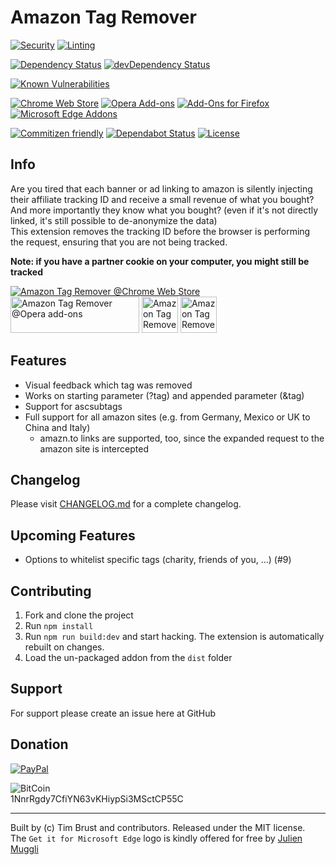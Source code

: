 # Amazon Tag Remover

[![Security](https://github.com/timbru31/amazon-tag-remover/workflows/Security/badge.svg)](https://github.com/timbru31/amazon-tag-remover/actions?query=workflow%3ASecurity)
[![Linting](https://github.com/timbru31/amazon-tag-remover/workflows/Linting/badge.svg)](https://github.com/timbru31/amazon-tag-remover/actions?query=workflow%3ALinting)

[![Dependency Status](https://david-dm.org/timbru31/amazon-tag-remover.svg)](https://david-dm.org/timbru31/amazon-tag-remover)
[![devDependency Status](https://david-dm.org/timbru31/amazon-tag-remover/dev-status.svg)](https://david-dm.org/timbru31/amazon-tag-remover#info=devDependencies)

[![Known Vulnerabilities](https://snyk.io/test/github/timbru31/amazon-tag-remover/badge.svg)](https://snyk.io/test/github/timbru31/amazon-tag-remover)

[![Chrome Web Store](https://img.shields.io/chrome-web-store/v/mmajdhfdokfcaiadahjnffhbfjfkmcnc.svg)](https://chrome.google.com/webstore/detail/amazon-tag-remover/mmajdhfdokfcaiadahjnffhbfjfkmcnc)
[![Opera Add-ons](https://img.shields.io/badge/Opera%20Add--ons-v0.9.0-orange.svg)](https://addons.opera.com/extensions/details/amazon-tag-remover/)
[![Add-Ons for Firefox](https://img.shields.io/amo/v/amazon-tag-remover.svg)](https://addons.mozilla.org/firefox/addon/amazon-tag-remover/)
[![Microsoft Edge Addons](https://img.shields.io/badge/Microsoft%20Edge%20Addons-v0.10.2-orange.svg)](https://microsoftedge.microsoft.com/addons/detail/mgomlnlopahnglkdhmneklogokbmhden)

[![Commitizen friendly](https://img.shields.io/badge/commitizen-friendly-brightgreen.svg)](http://commitizen.github.io/cz-cli/)
[![Dependabot Status](https://api.dependabot.com/badges/status?host=github&repo=timbru31/amazon-tag-remover)](https://dependabot.com)
[![License](https://img.shields.io/badge/License-MIT-blue.svg)](LICENSE.md)

## Info

Are you tired that each banner or ad linking to amazon is silently injecting their affiliate tracking ID and receive a small revenue of what you bought? And more importantly they know what you bought? (even if it's not directly linked, it's still possible to de-anonymize the data)  
This extension removes the tracking ID before the browser is performing the request, ensuring that you are not being tracked.

**Note: if you have a partner cookie on your computer, you might still be tracked**

[![Amazon Tag Remover @Chrome Web Store](https://storage.googleapis.com/chrome-gcs-uploader.appspot.com/image/WlD8wC6g8khYWPJUsQceQkhXSlv1/tbyBjqi7Zu733AAKA5n4.png 'Amazon Tag Remover @Chrome Web Store')](https://chrome.google.com/webstore/detail/amazon-tag-remover/mmajdhfdokfcaiadahjnffhbfjfkmcnc)
[<img alt="Amazon Tag Remover @Opera add-ons" src="https://dev.opera.com/extensions/branding-guidelines/addons_206x58_en@2x.png" height="58" width="206">](https://addons.opera.com/extensions/details/amazon-tag-remover/)
[<img alt="Amazon Tag Remover @Add-Ons for Firefox" src="https://addons.cdn.mozilla.net/static/img/addons-buttons/AMO-button_1.png" height="58">](https://addons.mozilla.org/firefox/addon/amazon-tag-remover/)
[<img alt="Amazon Tag Remover @Microsoft Edge Addons" src="docs/edge.png" height="58">](https://microsoftedge.microsoft.com/addons/detail/mgomlnlopahnglkdhmneklogokbmhden)

## Features

- Visual feedback which tag was removed
- Works on starting parameter (?tag) and appended parameter (&tag)
- Support for ascsubtags
- Full support for all amazon sites (e.g. from Germany, Mexico or UK to China and Italy)
  - amazn.to links are supported, too, since the expanded request to the amazon site is intercepted

## Changelog

Please visit [CHANGELOG.md](CHANGELOG.md) for a complete changelog.

## Upcoming Features

- Options to whitelist specific tags (charity, friends of you, ...) (#9)

## Contributing

1. Fork and clone the project
2. Run `npm install`
3. Run `npm run build:dev` and start hacking. The extension is automatically rebuilt on changes.
4. Load the un-packaged addon from the `dist` folder

## Support

For support please create an issue here at GitHub

## Donation

[![PayPal](https://www.paypalobjects.com/en_US/i/btn/btn_donateCC_LG.gif 'Donation via PayPal')](https://www.paypal.com/cgi-bin/webscr?cmd=_s-xclick&hosted_button_id=T9TEV7Q88B9M2)

![BitCoin](https://dustplanet.de/wp-content/uploads/2015/01/bitcoin-logo-plain.png 'Donation via BitCoins')  
1NnrRgdy7CfiYN63vKHiypSi3MSctCP55C

---

Built by (c) Tim Brust and contributors. Released under the MIT license.  
The `Get it for Microsoft Edge` logo is kindly offered for free by [Julien Muggli](https://gist.github.com/Liozon/cf898c47628bfecd9896f79e6c9a8db8)
